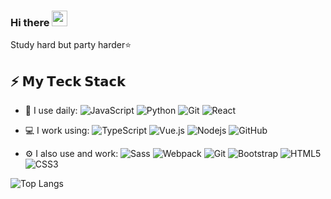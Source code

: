 ### Hi there <img src="https://media.giphy.com/media/hvRJCLFzcasrR4ia7z/giphy.gif" width="25px"></a>
Study hard but party harder⭐

## ⚡ 𝗠𝘆 𝗧𝗲𝗰𝗸 𝗦𝘁𝗮𝗰𝗸

- 🚀 I use daily:
  ![JavaScript](https://img.shields.io/badge/-JavaScript-black?style=plastic&logo=javascript)
  ![Python](https://img.shields.io/badge/-Python-8fcfd1?style=plastic&logo=Python)
  ![Git](https://img.shields.io/badge/-Git-black?style=plastic&logo=git)
  ![React](https://img.shields.io/badge/-React-3b2e5a?style=plastic&logo=react)

- 💻 I work using:
  ![TypeScript](https://img.shields.io/badge/-TypeScript-007ACC?style=flat-square&logo=typescript&logoColor=white)
  ![Vue.js](https://img.shields.io/badge/-Vue.js-%232c3e50?style=flat-square&logo=vuedotjs)
  ![Nodejs](https://img.shields.io/badge/-Nodejs-black?style=flat-square&logo=Node.js)
  ![GitHub](https://img.shields.io/badge/-GitHub-181717?style=plastic&logo=github)

- ⚙️ I also use and work: ![Sass](https://img.shields.io/badge/-Sass-%23CC6699?style=flat-square&logo=sass&logoColor=ffffff) ![Webpack](https://img.shields.io/badge/-Webpack-%232C3A42?style=flat-square&logo=webpack) ![Git](https://img.shields.io/badge/-Git-%23F05032?style=flat-square&logo=git&logoColor=%23ffffff) ![Bootstrap](https://img.shields.io/badge/-Bootstrap-563D7C?style=flat-square&logo=bootstrap)
  ![HTML5](https://img.shields.io/badge/-HTML5-E34F26?style=plastic&logo=html5&logoColor=white)
  ![CSS3](https://img.shields.io/badge/-CSS3-1572B6?style=plastic&logo=css3)

![Top Langs](https://github-readme-stats.vercel.app/api/top-langs/?username=xp10it&hide=TeX&layout=compact)
